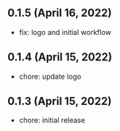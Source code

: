 ## 0.1.5 (April 16, 2022)

- fix: logo and initial workflow

## 0.1.4 (April 15, 2022)

- chore: update logo

## 0.1.3 (April 15, 2022)

- chore: initial release
